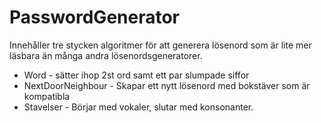 # PasswordGenerator
Innehåller tre stycken algoritmer för att generera lösenord som är lite mer läsbara än många andra lösenordsgeneratorer.

* Word - sätter ihop 2st ord samt ett par slumpade siffor
* NextDoorNeighbour - Skapar ett nytt lösenord med bokstäver som är kompatibla
* Stavelser - Börjar med vokaler, slutar med konsonanter.
